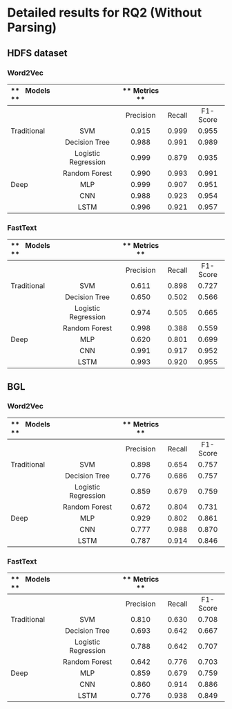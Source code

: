 # Detailed results for RQ2 (Without Parsing)

## HDFS dataset


### Word2Vec

| **   Models                              **  |                     | ** Metrics                       ** |        |          |
| :------------------------------------------- | :-----------------: | :---------------------------------: | :----: | :------: |
|                                              |                     | Precision                           | Recall | F1-Score |
| Traditional                                  | SVM                 | 0\.915                              | 0\.999 | 0\.955   |
|                                              | Decision Tree       | 0\.988                              | 0\.991 | 0\.989   |
|                                              | Logistic Regression | 0\.999                              | 0\.879 | 0\.935   |
|                                              | Random Forest       | 0\.990                              | 0\.993 | 0\.991   |
| Deep                                         | MLP                 | 0\.999                              | 0\.907 | 0\.951   |
|                                              | CNN                 | 0\.988                              | 0\.923 | 0\.954   |
|                                              | LSTM                | 0\.996                              | 0\.921 | 0\.957   |

### FastText
| **   Models                              **  |                     | ** Metrics                       ** |        |          |
| :------------------------------------------- | :-----------------: | :---------------------------------: | :----: | :------: |
|                                              |                     | Precision                           | Recall | F1-Score |
| Traditional                                  | SVM                 | 0\.611                              | 0\.898 | 0\.727   |
|                                              | Decision Tree       | 0\.650                              | 0\.502 | 0\.566   |
|                                              | Logistic Regression | 0\.974                              | 0\.505 | 0\.665   |
|                                              | Random Forest       | 0\.998                              | 0\.388 | 0\.559   |
| Deep                                         | MLP                 | 0\.620                              | 0\.801 | 0\.699   |
|                                              | CNN                 | 0\.991                              | 0\.917 | 0\.952   |
|                                              | LSTM                | 0\.993                              | 0\.920 | 0\.955   |


## BGL



### Word2Vec

| **   Models                              **  |                     | ** Metrics                       ** |        |          |
| :------------------------------------------- | :-----------------: | :---------------------------------: | :----: | :------: |
|                                              |                     | Precision                           | Recall | F1-Score |
| Traditional                                  | SVM                 | 0\.898                              | 0\.654 | 0\.757   |
|                                              | Decision Tree       | 0\.776                              | 0\.686 | 0\.757   |
|                                              | Logistic Regression | 0\.859                              | 0\.679 | 0\.759   |
|                                              | Random Forest       | 0\.672                              | 0\.804 | 0\.731   |
| Deep                                         | MLP                 | 0\.929                              | 0\.802 | 0\.861   |
|                                              | CNN                 | 0\.777                              | 0\.988 | 0\.870   |
|                                              | LSTM                | 0\.787                              | 0\.914 | 0\.846   |


### FastText

| **   Models                              **  |                     | ** Metrics                       ** |        |          |
| :------------------------------------------- | :-----------------: | :---------------------------------: | :----: | :------: |
|                                              |                     | Precision                           | Recall | F1-Score |
| Traditional                                  | SVM                 | 0\.810                              | 0\.630 | 0\.708   |
|                                              | Decision Tree       | 0\.693                              | 0\.642 | 0\.667   |
|                                              | Logistic Regression | 0\.788                              | 0\.642 | 0\.707   |
|                                              | Random Forest       | 0\.642                              | 0\.776 | 0\.703   |
| Deep                                         | MLP                 | 0\.859                              | 0\.679 | 0\.759   |
|                                              | CNN                 | 0\.860                              | 0\.914 | 0\.886   |
|                                              | LSTM                | 0\.776                              | 0\.938 | 0\.849   |
